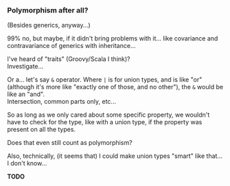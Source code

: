 ### Polymorphism after all?

(Besides generics, anyway...)

99% no, but maybe, if it didn't bring problems with it... like covariance and contravariance of generics with inheritance...

I've heard of "traits" (Groovy/Scala I think)?\
Investigate...

Or a... let's say `&` operator. Where `|` is for union types, and is like "or" (although it's more like "exactly one of those, and no other"),
the `&` would be like an "and".\
Intersection, common parts only, etc...

So as long as we only cared about some specific property, we wouldn't have to check for the type, like with a union type,
if the property was present on all the types.

Does that even still count as polymorphism?

Also, technically, (it seems that) I could make union types "smart" like that... I don't know...

**TODO**
